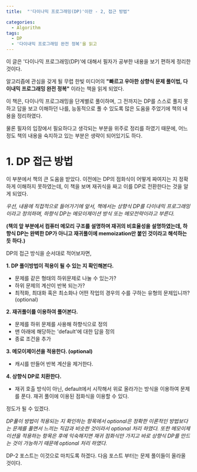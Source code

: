 ```yaml
---
title:  "'다이나믹 프로그래밍(DP)'이란 - 2, 접근 방법"

categories:
  - Algorithm
tags:
  - DP
  - '다이내믹 프로그래밍 완전 정복'을 읽고
---
```


이 글은 '다이나믹 프로그래밍(DP)'에 대해서 필자가 공부한 내용을 보기 편하게 정리한 것이다.  

알고리즘에 관심을 갖게 될 무렵 한빛 미디어의 __"빠르고 우아한 상향식 문제 풀이법, 다이내믹 프로그래밍 완전 정복"__ 이라는 책을 읽게 되었다.

이 책은, 다이나믹 프로그래밍을 단계별로 풀이하며, 그 전까지는 DP를 스스로 풀지 못하고 답을 보고 이해하던 나를,  능동적으로 풀 수 있도록 많은 도움을 주었기에 책의 내용을 정리하였다. 

물론 필자의 입장에서 필요하다고 생각되는 부분을 위주로 정리를 하였기 때문에, 어느정도 책의 내용을 숙지하고 있는 부분은 생략이 되어있기도 하다.

# 1. DP 접근 방법

이 부분에서 책의 큰 도움을 받았다. 이전에는 DP의 점화식이 어떻게 짜여지는 지 정확하게 이해하지 못하였는데, 이 책을 보며 재귀식을 짜고 이를 DP로 전환한다는 것을 알게 되었다.

*우선, 내용에 직접적으로 들어가기에 앞서, 책에서는 상향식 DP를 다이내믹 프로그래밍이라고 정의하며, 하향식 DP는 메모이제이션 방식 또는 메모전략이라고 부른다.* 

__(책의 앞 부분에서 컴퓨터 메모리 구조를 설명하며 재귀의 비효율성을 설명하였는데, 하향식 DP는 완벽한 DP가 아니고 재귀풀이에 memoization만 붙인 것이라고 해석하는 듯 하다.)__

DP의 접근 방식을 순서대로 적어보자면,

__1. DP 풀이방법이 적용이 될 수 있는 지 확인해본다.__

  - 문제를 같은 형태의 하위문제로 나눌 수 있는가?
  - 하위 문제의 계산이 반복 되는가?
  - 최적화, 최대화 혹은 최소화나 어떤 작업의 경우의 수를 구하는 유형의 문제입니까? (optional) 

__2. 재귀풀이를 이용하여 풀어본다.__

  - 문제를 하위 문제를 사용해 하향식으로 정의
  - 맨 아래에 해당하는 'default'에 대한 답을 정의
  - 종료 조건을 추가

__3. 메모이제이션을 적용한다. (optional)__
    
  - 캐시를 만들어 반복 계산을 제거한다.

__4. 상향식 DP로 치환한다.__
  - 재귀 호출 방식이 아닌, default에서 시작해서 위로 올라가는 방식을 이용하여 문제를 푼다. 재귀 풀이에 이용된 점화식을 이용할 수 있다.

정도가 될 수 있겠다.

_DP풀이 방법이 적용되는 지 확인하는 항목에서 optional은 정확한 이론적인 방법보다는 문제를 풀면서 느끼는 직감과 비슷한 것이라서 optional 처리 하였다. 또한 메모이제이션을 적용하는 항목은 후에 익숙해지면 재귀 점화식만 가지고 바로 상향식 DP를 만드는 것이 가능하기 때문에 optional 처리 하였다._

DP-2 포스트는 이것으로 마치도록 하겠다. 다음 포스트 부터는 문제 풀이들이 올라올 것이다.